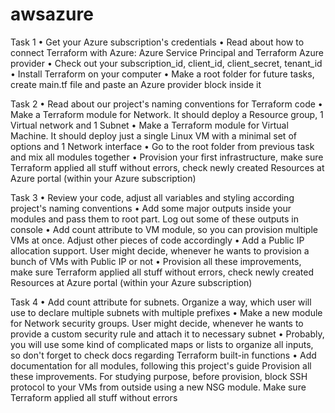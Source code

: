 # awsazure
Task 1
	• Get your Azure subscription's credentials
	• Read about how to connect Terraform with Azure: Azure Service Principal and Terraform Azure provider
	• Check out your subscription_id, client_id, client_secret, tenant_id
	• Install Terraform on your computer
	• Make a root folder for future tasks, create main.tf file and paste an Azure provider block inside it

Task 2
	• Read about our project's naming conventions for Terraform code
	• Make a Terraform module for Network. It should deploy a Resource group, 1 Virtual network and 1 Subnet
	• Make a Terraform module for Virtual Machine. It should deploy just a single Linux VM with a minimal set of options and 1 Network interface
	• Go to the root folder from previous task and mix all modules together
	• Provision your first infrastructure, make sure Terraform applied all stuff without errors, check newly created Resources at Azure portal (within your Azure subscription)

Task 3
	• Review your code, adjust all variables and styling according project's naming conventions
	• Add some major outputs inside your modules and pass them to root part. Log out some of these outputs in console
	• Add count attribute to VM module, so you can provision multiple VMs at once. Adjust other pieces of code accordingly
	• Add a Public IP allocation support. User might decide, whenever he wants to provision a bunch of VMs with Public IP or not
	• Provision all these improvements, make sure Terraform applied all stuff without errors, check newly created Resources at Azure portal (within your Azure subscription)

Task 4
	• Add count attribute for subnets. Organize a way, which user will use to declare multiple subnets with multiple prefixes
	• Make a new module for Network security groups. User might decide, whenever he wants to provide a custom security rule and attach it to necessary subnet
	• Probably, you will use some kind of complicated maps or lists to organize all inputs, so don't forget to check docs regarding Terraform built-in functions
	• Add documentation for all modules, following this project's guide
Provision all these improvements. For studying purpose, before provision, block SSH protocol to your VMs from outside using a new NSG module. Make sure Terraform applied all stuff without errors
